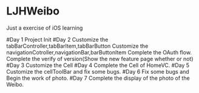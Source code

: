 # LJHWeibo
Just a exercise of iOS learning

#Day 1
Project Init
#Day 2
Customize the tabBarController,tabBarItem,tabBarButton
Customize the navigationCotroller,navigationBar,barButtonItem
Complete the OAuth flow.
Complete the verify of version(Show the new feature page whether or not)
#Day 3
Customize the Cell
#Day 4
Complete the Cell of HomeVC.
#Day 5
Customize the cellToolBar and fix some bugs.
#Day 6
Fix some bugs and Begin the work of photo.
#Day 7 
Complete the display of the photo of the Weibo.
